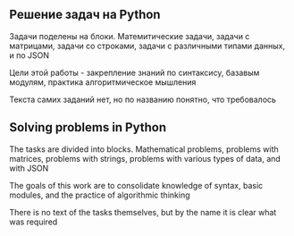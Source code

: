 ## Решение задач на Python
Задачи поделены на блоки. 
Матемитические задачи, задачи с матрицами, задачи со строками, задачи с различными типами данных,  и по JSON

Цели этой работы - закрепление знаний по синтаксису, базавым модулям, практика алгоритмическое мышления

Текста самих заданий нет, но по названию понятно, что требовалось

## Solving problems in Python
The tasks are divided into blocks.
Mathematical problems, problems with matrices, problems with strings, problems with various types of data, and with JSON

The goals of this work are to consolidate knowledge of syntax, basic modules, and the practice of algorithmic thinking

There is no text of the tasks themselves, but by the name it is clear what was required
